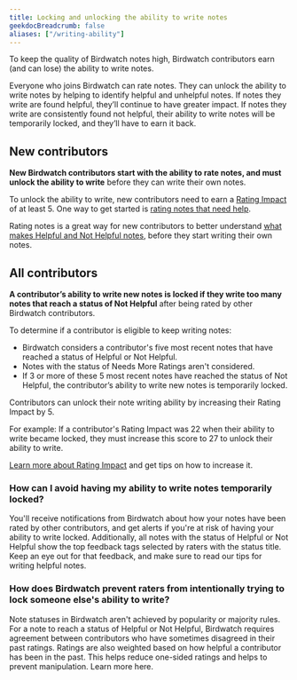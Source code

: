 ```yaml
---
title: Locking and unlocking the ability to write notes
geekdocBreadcrumb: false
aliases: ["/writing-ability"]
---
```


To keep the quality of Birdwatch notes high, Birdwatch contributors earn (and can lose) the ability to write notes.

Everyone who joins Birdwatch can rate notes. They can unlock the ability to write notes by helping to identify helpful and unhelpful notes. If notes they write are found helpful, they’ll continue to have greater impact. If notes they write are consistently found not helpful, their ability to write notes will be temporarily locked, and they’ll have to earn it back.

## New contributors

**New Birdwatch contributors start with the ability to rate notes, and must unlock the ability to write** before they can write their own notes.

To unlock the ability to write, new contributors need to earn a [Rating Impact](../impact) of at least 5. One way to get started is [rating notes that need help](../rating-notes).

Rating notes is a great way for new contributors to better understand [what makes Helpful and Not Helpful notes](../examples), before they start writing their own notes.

## All contributors

**A contributor’s ability to write new notes is locked if they write too many notes that reach a status of Not Helpful** after being rated by other Birdwatch contributors.

To determine if a contributor is eligible to keep writing notes:

- Birdwatch considers a contributor's five most recent notes that have reached a status of Helpful or Not Helpful.
- Notes with the status of Needs More Ratings aren't considered.
- If 3 or more of these 5 most recent notes have reached the status of Not Helpful, the contributor’s ability to write new notes is temporarily locked.

Contributors can unlock their note writing ability by increasing their Rating Impact by 5.

For example: If a contributor's Rating Impact was 22 when their ability to write became locked, they must increase this score to 27 to unlock their ability to write.

[Learn more about Rating Impact](../impact) and get tips on how to increase it.

### How can I avoid having my ability to write notes temporarily locked?

You'll receive notifications from Birdwatch about how your notes have been rated by other contributors, and get alerts if you're at risk of having your ability to write locked. Additionally, all notes with the status of Helpful or Not Helpful show the top feedback tags selected by raters with the status title. Keep an eye out for that feedback, and make sure to read our tips for writing helpful notes.

### How does Birdwatch prevent raters from intentionally trying to lock someone else's ability to write?

Note statuses in Birdwatch aren't achieved by popularity or majority rules. For a note to reach a status of Helpful or Not Helpful, Birdwatch requires agreement between contributors who have sometimes disagreed in their past ratings. Ratings are also weighted based on how helpful a contributor has been in the past. This helps reduce one-sided ratings and helps to prevent manipulation. Learn more here.
